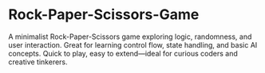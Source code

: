# Rock-Paper-Scissors-Game
A minimalist Rock-Paper-Scissors game exploring logic, randomness, and user interaction. Great for learning control flow, state handling, and basic AI concepts. Quick to play, easy to extend—ideal for curious coders and creative tinkerers.
